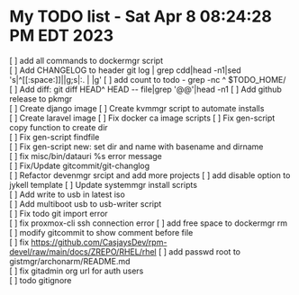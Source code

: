 # My TODO list  -  Sat Apr  8 08:24:28 PM EDT 2023

[ ] add all commands to dockermgr script  
[ ] Add CHANGELOG to header git log | grep cdd|head -n1|sed 's|^[[:space:]]||g;s|:. | |g'
[ ] add count to todo - grep -nc ^ $TODO_HOME/  
[ ] Add diff: git diff HEAD^ HEAD -- file|grep '@@'|head -n1
[ ] Add github release to pkmgr  
[ ] Create django image
[ ] Create kvmmgr script to automate installs  
[ ] Create laravel image
[ ] Fix docker ca image scripts
[ ] Fix gen-script copy function to create dir  
[ ] Fix gen-script findfile  
[ ] Fix gen-script new: set dir and name with basename and dirname  
[ ] fix misc/bin/datauri %s error message  
[ ] Fix/Update gitcommit/git-changlog  
[ ] Refactor devenmgr srcipt and add more projects
[ ] add disable option to jykell template
[ ] Update systemmgr install scripts  
[ ] Add write to usb in latest iso  
[ ] Add multiboot usb to usb-writer script  
[ ] Fix todo git import error  
[ ] fix proxmox-cli ssh connection error
[ ] add free space to dockermgr rm  
[ ] modify gitcommit to show comment before file  
[ ] fix https://github.com/CasjaysDev/rpm-devel/raw/main/docs/ZREPO/RHEL/rhel
[ ] add passwd root to gistmgr/archonarm/README.md  
[ ] fix gitadmin org url for auth users  
[ ] todo gitignore  

